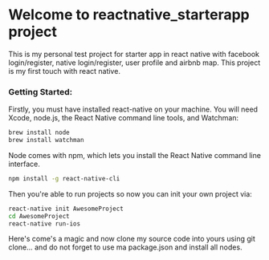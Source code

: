 Welcome to reactnative_starterapp project
=====

This is my personal test project for starter app in react native with facebook login/register, native login/register, user profile and airbnb map. This project is my first touch with react native.

### Getting Started:

Firstly, you must have installed react-native on your machine. 
You will need Xcode, node.js, the React Native command line tools, and Watchman:

```bash
brew install node
brew install watchman
```

Node comes with npm, which lets you install the React Native command line interface.
```bash
npm install -g react-native-cli
```

Then you're able to run projects so now you can init your own project via:
```bash
react-native init AwesomeProject
cd AwesomeProject
react-native run-ios
```

Here's come's a magic and now clone my source code into yours using git clone... and do not forget to use ma package.json and install all nodes.
